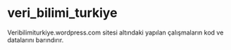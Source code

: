 # veri_bilimi_turkiye
Veribilimiturkiye.wordpress.com sitesi altındaki yapılan çalışmaların kod ve datalarını barındırır.
